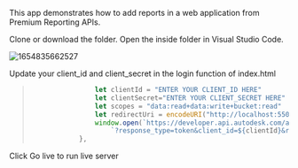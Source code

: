 

This app demonstrates how to add reports in a web application from Premium Reporting APIs.

Clone or download the folder. Open the inside folder in Visual Studio Code. 

![1654835662527](C:\Users\t_srivd\AppData\Roaming\Typora\typora-user-images\1654835662527.png)

Update your client_id and client_secret in the login function of index.html



> ```javascript
>                 let clientId = "ENTER YOUR CLIENT_ID HERE" 
>                 let clientSecret="ENTER YOUR CLIENT_SECRET HERE"
>                 let scopes = "data:read+data:write+bucket:read"
>                 let redirectUri = encodeURI("http://localhost:5500")
>                 window.open(`https://developer.api.autodesk.com/authentication/v1/authorize` +
>                     `?response_type=token&client_id=${clientId}&redirect_uri=${redirectUri}&scope=${scopes}`, "_self")
>             },
> ```

Click Go live to run live server